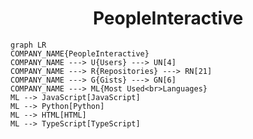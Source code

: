 <h1 align="center">PeopleInteractive</h1>

```mermaid
graph LR
COMPANY_NAME{PeopleInteractive}
COMPANY_NAME ---> U{Users} ---> UN[4]
COMPANY_NAME ---> R{Repositories} ---> RN[21]
COMPANY_NAME ---> G{Gists} ---> GN[6]
COMPANY_NAME ---> ML{Most Used<br>Languages}
ML --> JavaScript[JavaScript]
ML --> Python[Python]
ML --> HTML[HTML]
ML --> TypeScript[TypeScript]
```
